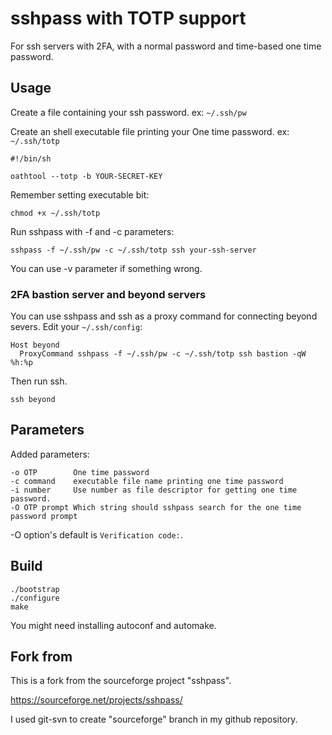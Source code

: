 # sshpass with TOTP support

For ssh servers with 2FA, with a normal password and time-based one time password.


## Usage

Create a file containing your ssh password. ex: `~/.ssh/pw`

Create an shell executable file printing your One time password. ex: `~/.ssh/totp`

```shell=1
#!/bin/sh

oathtool --totp -b YOUR-SECRET-KEY
```  

Remember setting executable bit:

```
chmod +x ~/.ssh/totp
```

Run sshpass with -f and -c parameters:

```
sshpass -f ~/.ssh/pw -c ~/.ssh/totp ssh your-ssh-server
```

You can use -v parameter if something wrong.


### 2FA bastion server and beyond servers

You can use sshpass and ssh as a proxy command for connecting beyond severs. Edit your `~/.ssh/config`:

```
Host beyond
  ProxyCommand sshpass -f ~/.ssh/pw -c ~/.ssh/totp ssh bastion -qW %h:%p
```

Then run ssh.

```
ssh beyond
```


## Parameters

Added parameters:

```
-o OTP        One time password
-c command    executable file name printing one time password
-i number     Use number as file descriptor for getting one time password.
-O OTP prompt Which string should sshpass search for the one time password prompt
```

-O option's default is `Verification code:`.


## Build

```
./bootstrap
./configure
make
```

You might need installing autoconf and automake.


## Fork from

This is a fork from the sourceforge project "sshpass".

https://sourceforge.net/projects/sshpass/

I used git-svn to create "sourceforge" branch in my github repository.
